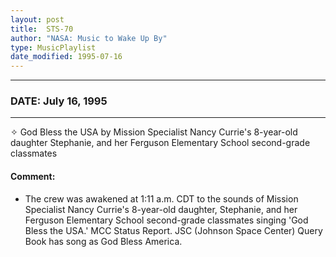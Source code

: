 ```yaml
---
layout: post
title:  STS-70
author: "NASA: Music to Wake Up By"
type: MusicPlaylist
date_modified: 1995-07-16
---
```


----
### DATE: July 16, 1995
----
✧ God Bless the USA by Mission Specialist Nancy Currie's 8-year-old daughter Stephanie, and her Ferguson Elementary School second-grade classmates

#### Comment:
* The crew was awakened at 1:11 a.m. CDT to the sounds of Mission Specialist Nancy Currie's 8-year-old daughter, Stephanie, and her Ferguson Elementary School second-grade classmates singing 'God Bless the USA.'  MCC Status Report. JSC (Johnson Space Center) Query Book has song as God Bless America.
